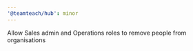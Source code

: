 ```yaml
---
'@teamteach/hub': minor
---
```


Allow Sales admin and Operations roles to remove people from organisations
